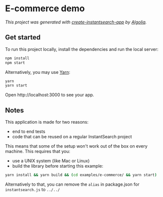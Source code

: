 # E-commerce demo

_This project was generated with [create-instantsearch-app](https://github.com/algolia/create-instantsearch-app) by [Algolia](https://algolia.com)._

## Get started

To run this project locally, install the dependencies and run the local server:

```sh
npm install
npm start
```

Alternatively, you may use [Yarn](https://http://yarnpkg.com/):

```sh
yarn
yarn start
```

Open http://localhost:3000 to see your app.

## Notes

This application is made for two reasons:

- end to end tests
- code that can be reused on a regular InstantSearch project

This means that some of the setup won't work out of the box on every machine. This requires that you:

- use a UNIX system (like Mac or Linux)
- build the library before starting this example:

```sh
yarn install && yarn build && (cd examples/e-commerce/ && yarn start)
```

Alternatively to that, you can remove the `alias` in package.json for `instantsearch.js` to `../../`
